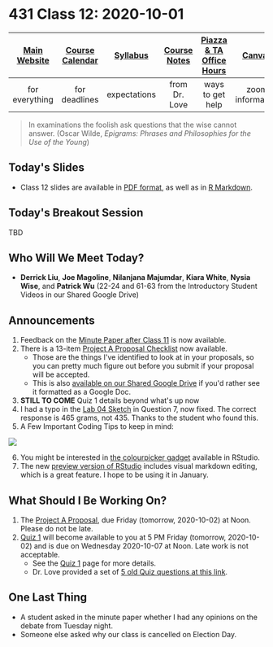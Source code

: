 # 431 Class 12: 2020-10-01

[Main Website](https://thomaselove.github.io/431/) | [Course Calendar](https://thomaselove.github.io/431/calendar.html) | [Syllabus](https://thomaselove.github.io/431-2020-syllabus/) | [Course Notes](https://thomaselove.github.io/431-notes/) | [Piazza & TA Office Hours](https://thomaselove.github.io/431/contact.html) | [Canvas](https://canvas.case.edu) | [Data and Code](https://thomaselove.github.io/431/data_index.html)
:-----------: | :--------------: | :----------: | :---------: | :-------------: | :-----------: | :------------:
for everything | for deadlines | expectations | from Dr. Love | ways to get help | zoom information | for downloads

> In examinations the foolish ask questions that the wise cannot answer. (Oscar Wilde, *Epigrams: Phrases and Philosophies for the Use of the Young*)

## Today's Slides

- Class 12 slides are available in [PDF format](https://github.com/THOMASELOVE/431-2020/blob/master/classes/class12/431_class-12-slides_2020.pdf), as well as in [R Markdown](https://github.com/THOMASELOVE/431-2020/blob/master/classes/class12/431_class-12-slides_2020.Rmd).

## Today's Breakout Session

TBD

## Who Will We Meet Today?

- **Derrick Liu**, **Joe Magoline**, **Nilanjana Majumdar**, **Kiara White**, **Nysia Wise**, and **Patrick Wu**  (22-24 and 61-63 from the Introductory Student Videos in our Shared Google Drive)

## Announcements

1. Feedback on the [Minute Paper after Class 11](http://bit.ly/431-2020-min11-feedback) is now available.
2. There is a 13-item [Project A Proposal Checklist](https://thomaselove.github.io/431-2020-projectA/checklist.html) now available. 
    - Those are the things I've identified to look at in your proposals, so you can pretty much figure out before you submit if your proposal will be accepted.
    - This is also [available on our Shared Google Drive](http://bit.ly/431-2020-proposalA-checklist) if you'd rather see it formatted as a Google Doc.
3. **STILL TO COME** Quiz 1 details beyond what's up now
4. I had a typo in the [Lab 04 Sketch](https://github.com/THOMASELOVE/431-2020/tree/master/labs/lab04) in Question 7, now fixed. The correct response is 465 grams, not 435. Thanks to the student who found this.
5. A Few Important Coding Tips to keep in mind:

![](https://github.com/THOMASELOVE/431-2020/blob/master/classes/class12/images/goodandbadRmd.png)

6. You might be interested in [the colourpicker gadget](https://deanattali.com/blog/colourpicker-ggmarginal-gadgets/) available in RStudio.
7. The new [preview version of RStudio](https://blog.rstudio.com/2020/09/30/rstudio-v1-4-preview-visual-markdown-editing/) includes visual markdown editing, which is a great feature. I hope to be using it in January.

## What Should I Be Working On?

1. The [Project A Proposal](https://thomaselove.github.io/431-2020-projectA/), due Friday (tomorrow, 2020-10-02) at Noon. Please do not be late.
2. [Quiz 1](https://github.com/THOMASELOVE/431-2020/blob/master/quizzes/quiz1/quiz1.md) will become available to you at 5 PM Friday (tomorrow, 2020-10-02) and is due on Wednesday 2020-10-07 at Noon. Late work is not acceptable.
    - See the [Quiz 1](https://github.com/THOMASELOVE/431-2020/blob/master/quizzes/quiz1/quiz1.md) page for more details.
    - Dr. Love provided a set of [5 old Quiz questions at this link](https://github.com/THOMASELOVE/431-2020/blob/master/quizzes/old_questions/README.md).

## One Last Thing

- A student asked in the minute paper whether I had any opinions on the debate from Tuesday night.
- Someone else asked why our class is cancelled on Election Day.

